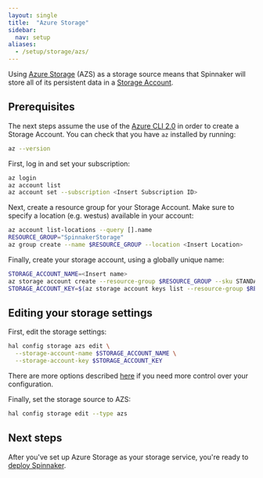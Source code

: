 ```yaml
---
layout: single
title:  "Azure Storage"
sidebar:
  nav: setup
aliases:
  - /setup/storage/azs/
---
```




Using [Azure Storage](https://azure.microsoft.com/services/storage/)
(AZS) as a storage source means that Spinnaker will store all of its persistent
data in a [Storage Account](https://docs.microsoft.com/azure/storage/storage-create-storage-account).

## Prerequisites

The next steps assume the use of the [Azure CLI
2.0](https://docs.microsoft.com/cli/azure/install-azure-cli)
in order to create a Storage Account. You can check that you have `az` installed
by running:

```bash
az --version
```

First, log in and set your subscription:

```bash
az login
az account list
az account set --subscription <Insert Subscription ID>
```

Next, create a resource group for your Storage Account. Make sure to specify a location (e.g. westus) available in your account:

```bash
az account list-locations --query [].name
RESOURCE_GROUP="SpinnakerStorage"
az group create --name $RESOURCE_GROUP --location <Insert Location>
```

Finally, create your storage account, using a globally unique name:

```bash
STORAGE_ACCOUNT_NAME=<Insert name>
az storage account create --resource-group $RESOURCE_GROUP --sku STANDARD_LRS --name $STORAGE_ACCOUNT_NAME
STORAGE_ACCOUNT_KEY=$(az storage account keys list --resource-group $RESOURCE_GROUP --account-name $STORAGE_ACCOUNT_NAME --query [0].value | tr -d '"')
```

## Editing your storage settings

First, edit the storage settings:

```bash
hal config storage azs edit \
  --storage-account-name $STORAGE_ACCOUNT_NAME \
  --storage-account-key $STORAGE_ACCOUNT_KEY
```

There are more options described [here](/reference/halyard/commands#hal-config-storage-azs-edit) if you need more control over your configuration.

Finally, set the storage source to AZS:

```bash
hal config storage edit --type azs
```

## Next steps

After you've set up Azure Storage as your storage service, you're ready to
[deploy Spinnaker](/docs/setup/install/deploy/).
